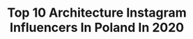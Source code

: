 ---
title: Top 10 Architecture Instagram Influencers In Poland In 2020
description: >-
  Find top architecture Instagram influencers in Poland in 2020. Most popular hashtags: #stayhome #interiordesign #beforeandafter #home.
platform: Instagram
profiles:
  - username: "beata_walczynska"
    fullname: >-
      
    location: "Poland"
    followers: 12062
    engagement: 1537
    commentsToLikes: 0.075752
    id: ck13azgmrsy100i19khq0qwde
    verified: false
    hashtags: "#flowers, #happytime, #naturephoto, #walk"
  - username: "viva_a_viva"
    fullname: >-
      𝑲 𝑨 𝑹 𝑶 𝑳 𝑰 𝑵 𝑨   𝑾 𝑶 𝑱 𝑪 𝑰 𝑲
    location: "Poland"
    followers: 338513
    engagement: 1192
    commentsToLikes: 0.018548
    id: ck55izqfqvvzh0i11x3suq10s
    verified: false
    hashtags: "#inspo, #dontrush, #reservedforme, #niedziela"
  - username: "tofje_"
    fullname: >-
      T o f j e
    location: "Poland"
    followers: 322143
    engagement: 969
    commentsToLikes: 0.015462
    id: ck14hbedp9gzv0i19nr2hj4uc
    verified: false
    hashtags: "#wielkanoc, #treningpo, #wlosy, #trenujewdomu"
  - username: "madcardel"
    fullname: >-
      FASHION|BEAUTY|ARCHITECTURE
    location: "Poland"
    followers: 5446
    engagement: 1515
    commentsToLikes: 0.216079
    id: ckap3e2tv2ojl0i78cx12n2eg
    verified: false
    hashtags: "#moonvibes, #poeticsouls, #softness, #facetoner"
  - username: "radkm"
    fullname: >-
      Radosław Kaźmierczak
    location: "Poland"
    followers: 7395
    engagement: 1528
    commentsToLikes: 0.041643
    id: ck5zka9thj3sp0i14c8q5lnyz
    verified: false
    hashtags: "#rsplus, #covid19, #trojmiasto, #seascapes"
  - username: "philipiakamil"
    fullname: >-
      Kamil Philipiak - Architecture
    location: "Poland"
    followers: 3046
    engagement: 2668
    commentsToLikes: 0.073114
    id: ck6u1j7qmm22j0j71mf4g7r7x
    verified: false
    hashtags: "#brutal, #igerslublin, #minimalism, #igerspoland"
  - username: "niteatday"
    fullname: >-
      niteatday
    location: "Poland"
    followers: 69391
    engagement: 688
    commentsToLikes: 0.016467
    id: ck0tvk2jfbpmf0i198m3dvkey
    verified: false
    hashtags: "#contemporary, #artcollective, #pencil, #instaart"
  - username: "modelsoutfit"
    fullname: >-
      Mo Home - Katarzyna Wietecha
    location: "Poland"
    followers: 22916
    engagement: 343
    commentsToLikes: 0.056673
    id: ck9we02kei1iq0j78t18i8z8d
    verified: false
    hashtags: "#architect, #renowacja, #zostajemywdomu, #gzyms"
  - username: "ms.ev"
    fullname: >-
      MS.EV
    location: "Poland"
    followers: 15794
    engagement: 284
    commentsToLikes: 0.030236
    id: ck6tomyoteyf10j71uurltnvh
    verified: false
    hashtags: "#beigelook, #travelgoals, #selfiemirror, #sundaystyle"
  - username: "piotrzemlak"
    fullname: >-
      piotr zemlak
    location: "Poland"
    followers: 4528
    engagement: 2288
    commentsToLikes: 0.045087
    id: ck6u1j5r4m1r30j71bw5pc2g2
    verified: false
    hashtags: "#espacioenforma, #staircasefriday, #stairsandsteps, #austria"
---